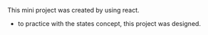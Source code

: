 This mini project was created by using react.

- to practice with the states concept, this project was designed.
